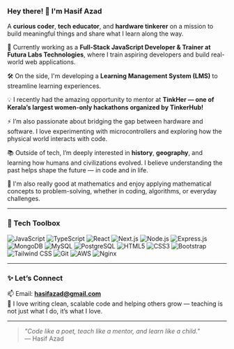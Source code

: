 ### Hey there! 👋 I'm Hasif Azad

A **curious coder**, **tech educator**, and **hardware tinkerer** on a mission to build meaningful things and share what I learn along the way.

🚀 Currently working as a **Full-Stack JavaScript Developer & Trainer at Futura Labs Technologies**, where I train aspiring developers and build real-world web applications.

🛠️ On the side, I'm developing a **Learning Management System (LMS)** to streamline learning experiences.

💡 I recently had the amazing opportunity to mentor at **TinkHer — one of Kerala’s largest women-only hackathons organized by TinkerHub!**

⚡ I’m also passionate about bridging the gap between hardware and software. I love experimenting with microcontrollers and exploring how the physical world interacts with code.

📚 Outside of tech, I’m deeply interested in **history**, **geography**, and learning how humans and civilizations evolved. I believe understanding the past helps shape the future — in code and in life.

🔢 I'm also really good at mathematics and enjoy applying mathematical concepts to problem-solving, whether in coding, algorithms, or everyday challenges.

---

### 🧰 Tech Toolbox

![JavaScript](https://img.shields.io/badge/-JavaScript-F7DF1E?style=flat-square&logo=javascript&logoColor=black)
![TypeScript](https://img.shields.io/badge/-TypeScript-3178C6?style=flat-square&logo=typescript&logoColor=white)
![React](https://img.shields.io/badge/-ReactJS-61DAFB?style=flat-square&logo=react&logoColor=black)
![Next.js](https://img.shields.io/badge/-Next.js-000000?style=flat-square&logo=next.js)
![Node.js](https://img.shields.io/badge/-Node.js-339933?style=flat-square&logo=node.js&logoColor=white)
![Express.js](https://img.shields.io/badge/-Express.js-000000?style=flat-square&logo=express&logoColor=white)
![MongoDB](https://img.shields.io/badge/-MongoDB-47A248?style=flat-square&logo=mongodb&logoColor=white)
![MySQL](https://img.shields.io/badge/-MySQL-4479A1?style=flat-square&logo=mysql&logoColor=white)
![PostgreSQL](https://img.shields.io/badge/-PostgreSQL-336791?style=flat-square&logo=postgresql&logoColor=white)
![HTML5](https://img.shields.io/badge/-HTML5-E34F26?style=flat-square&logo=html5&logoColor=white)
![CSS3](https://img.shields.io/badge/-CSS3-1572B6?style=flat-square&logo=css3)
![Bootstrap](https://img.shields.io/badge/-Bootstrap-7952B3?style=flat-square&logo=bootstrap&logoColor=white)
![Tailwind CSS](https://img.shields.io/badge/-TailwindCSS-38B2AC?style=flat-square&logo=tailwind-css)
![Git](https://img.shields.io/badge/-Git-F05032?style=flat-square&logo=git&logoColor=white)
![AWS](https://img.shields.io/badge/-AWS-FF9900?style=flat-square&logo=amazon-aws&logoColor=white)
![Nginx](https://img.shields.io/badge/-Nginx-009639?style=flat-square&logo=nginx&logoColor=white)


---

### ✨ Let’s Connect

📫 Email: **hasifazad@gmail.com**  
💬 I love writing clean, scalable code and helping others grow — teaching is not just what I do, it’s what I love.

---

> _"Code like a poet, teach like a mentor, and learn like a child."_  
> — Hasif Azad
